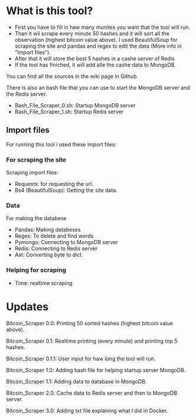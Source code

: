 # What is this tool?
- First you have to fill in haw many munites you want that the tool will run.
- Than it wil scrape every minute 50 hashes and it will sort all the observation (highest bitcoin value above).
    I used BeautifulSoup for scraping the site and pandas and regex to edit the data (More info in "Import files").
- After that it will store the best 5 hashes in a cashe server of Redis
- If the tool has finiched, it will add alle the cashe data to MongoDB.

You can find all the sources in the wiki page in Github.

There is also an bash file that you can use to start the MongoDB server and the Redis server.
- Bash_File_Scraper_0.sh: Startup MongoDB server
- Bash_File_Scraper_1.sh: Startup Redis server

## Import files
For running this tool i used these import files:

### For scraping the site
Scraping import files:
- Requests: for requesting the url.
- Bs4 (BeautifulSoup): Getting the site data.
### Data
For making the databese
- Pandas: Making databeses
- Regex: To delete and find words
- Pymongo: Connecting to MongoDB server
- Redis: Connecting to Redis server
- Ast: Converting byte to dict
### Helping for scraping
- Time: realtime scraping

# Updates
Bitcoin_Scraper 0.0: Printing 50 sorted hashes (highest bitcoin value above).

Bitcoin_Scraper 0.1: Realtime printing (every minute) and printing top 5 hashes.

Bitcoin_Scraper 0.1.1: User input for haw long the tool will run.

Bitcoin_Scraper 1.0: Adding bash file for helping startup server MongoDB.

Bitcoin_Scraper 1.1: Adding data to database in MongoDB.

Bitcoin_Scraper 2.0: Cache data to Redis server and then to MongoDB server.

Bitcoin_Scraper 3.0: Adding txt file explaining what I did in Docker.